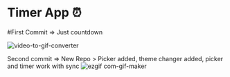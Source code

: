 # Timer App ⏰

#First Commit => Just countdown

![video-to-gif-converter](https://user-images.githubusercontent.com/41589534/172076016-b09bab27-4f08-47c8-ac83-dfccbc9e8578.gif)











Second commit => New Repo > Picker added, theme changer added, picker and timer work with sync
![ezgif com-gif-maker](https://user-images.githubusercontent.com/41589534/172075973-98c3b4ff-e2ec-4f66-b9bc-6fadeb48c80b.gif)


